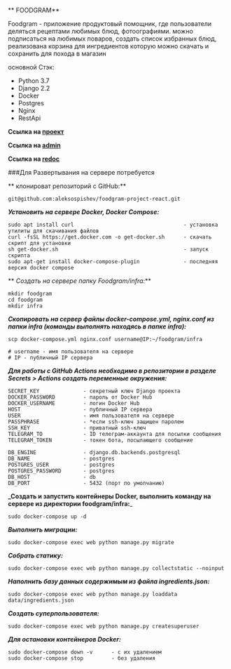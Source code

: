 ** FOODGRAM**

Foodgram - приложение продуктовый помощник, где пользователи деляться рецептами любимых блюд, фотоографиями.
можно подписаться на любимых поваров, создать список избранных блюд, реализована корзина для ингредиентов которую можно скачать и сохранить для похода в магазин

основной Стэк:
- Python 3.7
- Django 2.2
- Docker
- Postgres
- Nginx
- RestApi


**Ссылка на [проект](http://158.160.9.142/ "Гиперссылка к проекту.")**

**Cсылка на [admin](http://158.160.9.142/admin/ "Гиперссылка к проекту.")**

**Ссылка на [redoc](http://158.160.9.142/api/docs/ "Гиперссылка к проекту.")**

###Для Развертывания на сервере потребуется

** клонироват репозиторий с GitHub:**

```
git@github.com:aleksospishev/foodgram-project-react.git
```

**_Установить на сервере Docker, Docker Compose:_**
```
sudo apt install curl                                   - установка утилиты для скачивания файлов
curl -fsSL https://get.docker.com -o get-docker.sh      - скачать скрипт для установки
sh get-docker.sh                                        - запуск скрипта
sudo apt-get install docker-compose-plugin              - последняя версия docker compose
```
** _Создать на сервере папку Foodgram/infra:_**
```
mkdir foodgram
cd foodgram
mkdir infra
```

**_Скопировать на сервер файлы docker-compose.yml, nginx.conf из папки infra (команды выполнять находясь в папке infra):_**
```
scp docker-compose.yml nginx.conf username@IP:~/foodgram/infra

# username - имя пользователя на сервере
# IP - публичный IP сервера
```

**_Для работы с GitHub Actions необходимо в репозитории в разделе Secrets > Actions создать переменные окружения:_**
```
SECRET_KEY              - секретный ключ Django проекта
DOCKER_PASSWORD         - пароль от Docker Hub
DOCKER_USERNAME         - логин Docker Hub
HOST                    - публичный IP сервера
USER                    - имя пользователя на сервере
PASSPHRASE              - *если ssh-ключ защищен паролем
SSH_KEY                 - приватный ssh-ключ
TELEGRAM_TO             - ID телеграм-аккаунта для посылки сообщения
TELEGRAM_TOKEN          - токен бота, посылающего сообщение

DB_ENGINE               - django.db.backends.postgresql
DB_NAME                 - postgres
POSTGRES_USER           - postgres
POSTGRES_PASSWORD       - postgres
DB_HOST                 - db
DB_PORT                 - 5432 (порт по умолчанию)
```
**_Создать и запустить контейнеры Docker, выполнить команду на сервере из директории foodgram/infra:**_
```
sudo docker-compose up -d
```
**_Выполнить миграции:_**
```
sudo docker-compose exec web python manage.py migrate
```
**_Собрать статику:_**
```
sudo docker-compose exec web python manage.py collectstatic --noinput
```
**_Наполнить базу данных содержимым из файла ingredients.json:_**
```
sudo docker-compose exec web python manage.py loaddata data/ingredients.json
```
**_Создать суперпользователя:_**
```
sudo docker-compose exec web python manage.py createsuperuser
```
**_Для остановки контейнеров Docker:_**
```
sudo docker-compose down -v      - с их удалением
sudo docker-compose stop         - без удаления
```
